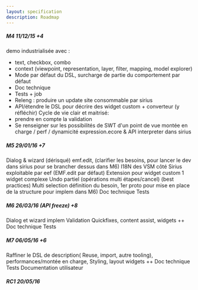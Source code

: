 ```yaml
---
layout: specification
description: Roadmap
---
```


##### M4 11/12/15 +4

demo industrialisée avec : 
 - text, checkbox, combo
 - context (viewpoint, representation, layer, filter, mapping, model explorer)
 - Mode par défaut du DSL, surcharge de partie du comportement par défaut 
 - Doc technique
 - Tests + job
 - Releng : produire un update site consommable par sirius
 - API/étendre le DSL pour décrire des widget custom + converteur (y réfléchir)
Cycle de vie clair et maitrisé:
 - prendre en compte la validation
 - Se renseigner sur les possibilités de SWT d'un point de vue montée en charge / perf / dynamicité
expression.ecore & API interpreter dans sirius

##### M5 29/01/16 +7

Dialog & wizard (dérisqué)
emf.edit, (clarifier les besoins, pour lancer le dev dans sirius pour se brancher dessus dans M6)
I18N des VSM côté Sirius exploitable par eef (EMF.edit par défaut)
Extension pour widget custom
1 widget complexe
Undo partiel (opérations multi étapes/cancel) (best practices)
Multi selection définition du besoin, 1er proto pour mise en place de la structure pour implem dans M6)
Doc technique
Tests

##### M6 26/03/16 (API freeze) +8

Dialog et wizard implem
Validation
Quickfixes, 
content assist, 
widgets ++
Doc technique
Tests

##### M7 06/05/16 +6

Raffiner le DSL de description( Reuse, import, autre tooling), 
performances/montée en charge, 
Styling, 
layout
widgets ++
Doc technique
Tests
Documentation utilisateur

##### RC1 20/05/16